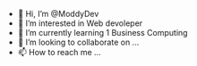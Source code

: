 - 👋 Hi, I’m @ModdyDev
- 👀 I’m interested in Web devoleper
- 🌱 I’m currently learning 1 Business Computing
- 💞️ I’m looking to collaborate on ...
- 📫 How to reach me ...

<!---
ModdyDev/ModdyDev is a ✨ special ✨ repository because its `README.md` (this file) appears on your GitHub profile.
You can click the Preview link to take a look at your changes.
--->
